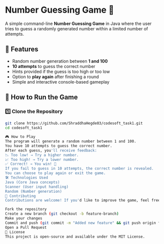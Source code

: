 # Number Guessing Game 🎯

A simple command-line **Number Guessing Game** in Java where the user tries to guess a randomly generated number within a limited number of attempts.

## 📌 Features
- Random number generation between **1 and 100**
- **10 attempts** to guess the correct number
- Hints provided if the guess is too high or too low
- Option to **play again** after finishing a round
- Simple and interactive console-based gameplay

## 🚀 How to Run the Game
### **1️⃣ Clone the Repository**
```sh
git clone https://github.com/ShraddhaHegde03/codesoft_task1.git
cd codesoft_task1

🎮 How to Play
The program will generate a random number between 1 and 100.
You have 10 attempts to guess the correct number.
After each guess, you'll receive feedback:
📉 Too low! → Try a higher number.
📈 Too high! → Try a lower number.
✅ Correct! → You win! 🎉
If you fail to guess in 10 attempts, the correct number is revealed.
You can choose to play again or exit the game.
🛠 Technologies Used
Java (Core Java concepts)
Scanner (User input handling)
Random (Number generation)
🤝 Contributing
Contributions are welcome! If you'd like to improve the game, feel free to:

Fork the repository
Create a new branch (git checkout -b feature-branch)
Make your changes
Commit and push (git commit -m "Added new feature" && git push origin feature-branch)
Open a Pull Request
📜 License
This project is open-source and available under the MIT License.
